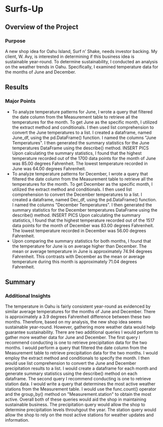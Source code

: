 # Surfs-Up
## Overview of the Project
### Purpose
A new shop idea for Oahu Island, Surf n’ Shake, needs investor backing. My client, W. Avy, is interested in determining if this business idea is sustainable year-round. To determine sustainability, I conducted an analysis on the weather trends in Oahu. Specifically, I examined temperature data for the months of June and December.
## Results
### Major Points
* To analyze temperature patterns for June, I wrote a query that filtered the date column from the Measurement table to retrieve all the temperatures for the month. To get June as the specific month, I utilized the extract method and conditionals. I then used list comprehension to convert the June temperatures to a list. I created a dataframe, named June_df, using the pd.DataFrame() function. I named the columns "June Temperatures". I then generated the summary statistics for the June temperatures DataFrame using the describe() method. 
INSERT PICS
Upon calculating the summary statistics, I found that the highest temperature recorded out of the 1700 data points for the month of June was 85.00 degrees Fahrenheit. The lowest temperature recorded in June was 64.00 degrees Fahrenheit. 
* To analyze temperature patterns for December, I wrote a query that filtered the date column from the Measurement table to retrieve all the temperatures for the month. To get December as the specific month, I utilized the extract method and conditionals. I then used list comprehension to convert the December temperatures to a list. I created a dataframe, named Dec_df, using the pd.DataFrame() function. I named the columns "December Temperatures". I then generated the summary statistics for the December temperatures DataFrame using the describe() method. 
INSERT PICS
Upon calculating the summary statistics, I found that the highest temperature recorded out of the 1517 data points for the month of December was 83.00 degrees Fahrenheit. The lowest temperature recorded in December was 56.00 degrees Fahrenheit. 
* Upon comparing the summary statistics for both months, I found that the temperature for June is on average higher than December. The mean or average temperature in June is approximately 74.94 degrees Fahrenheit. This contrasts with December as the mean or average temperature during this month is approximately 71.04 degrees Fahrenheit.
## Summary
### Additional Insights
The temperature in Oahu is fairly consistent year-round as evidenced by similar average temperatures for the months of June and December. There is approximately a 3.9 degrees Fahrenheit difference between these two months. Therefore, based on my analysis, the new shop idea seems sustainable year-round. However, gathering more weather data would help guarantee sustainability. There are two additional queries I would perform to gather more weather data for June and December. The first query I recommend conducting is one to retrieve precipitation data for the two months. I would perform a query that filtered the date column from the Measurement table to retrieve precipitation data for the two months. I would employ the extract method and conditionals to specify the month. I then would use list comprehension to convert the June and December precipitation results to a list. I would create a dataframe for each month and generate summary statistics using the describe() method on each dataframe. The second query I recommend conducting is one to retrieve station data. I would write a query that determines the most active weather stations from the Measurement table. I would use the func.count() operator and the group_by() method on "Measurement.station" to obtain the most active. Overall both of these queries would aid the shop in maintaining sustainable business. The precipitation query would allow the shop to determine precipitation levels throuhgout the year. The station query would allow the shop to rely on the most active stations for weather updates and information.
